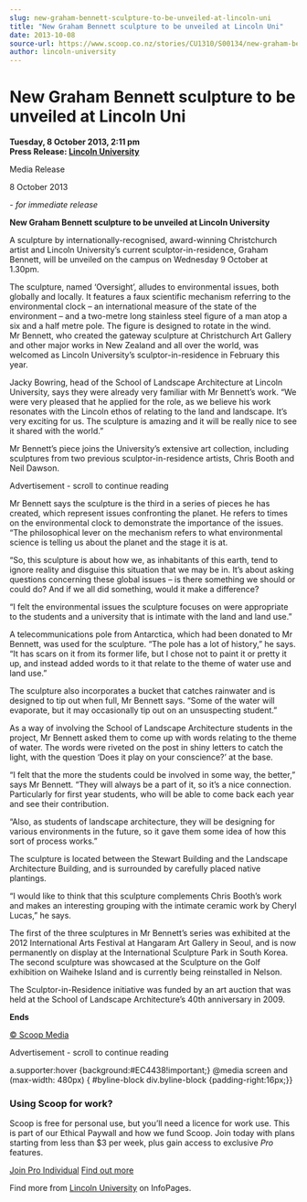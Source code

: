```yaml
---
slug: new-graham-bennett-sculpture-to-be-unveiled-at-lincoln-uni
title: "New Graham Bennett sculpture to be unveiled at Lincoln Uni"
date: 2013-10-08
source-url: https://www.scoop.co.nz/stories/CU1310/S00134/new-graham-bennett-sculpture-to-be-unveiled-at-lincoln-uni.htm
author: lincoln-university
---
```

New Graham Bennett sculpture to be unveiled at Lincoln Uni
==========================================================

**Tuesday, 8 October 2013, 2:11 pm**  
**Press Release: [Lincoln University](https://info.scoop.co.nz/Lincoln_University)**

Media Release

8 October 2013

_\- for immediate release_

**New Graham Bennett sculpture to be unveiled at Lincoln University**

A sculpture by internationally-recognised, award-winning Christchurch artist and Lincoln University’s current sculptor-in-residence, Graham Bennett, will be unveiled on the campus on Wednesday 9 October at 1.30pm.

The sculpture, named ‘Oversight’, alludes to environmental issues, both globally and locally. It features a faux scientific mechanism referring to the environmental clock – an international measure of the state of the environment – and a two-metre long stainless steel figure of a man atop a six and a half metre pole. The figure is designed to rotate in the wind.  
Mr Bennett, who created the gateway sculpture at Christchurch Art Gallery and other major works in New Zealand and all over the world, was welcomed as Lincoln University’s sculptor-in-residence in February this year.

Jacky Bowring, head of the School of Landscape Architecture at Lincoln University, says they were already very familiar with Mr Bennett’s work. “We were very pleased that he applied for the role, as we believe his work resonates with the Lincoln ethos of relating to the land and landscape. It’s very exciting for us. The sculpture is amazing and it will be really nice to see it shared with the world.”

Mr Bennett’s piece joins the University’s extensive art collection, including sculptures from two previous sculptor-in-residence artists, Chris Booth and Neil Dawson.

Advertisement - scroll to continue reading





Mr Bennett says the sculpture is the third in a series of pieces he has created, which represent issues confronting the planet. He refers to times on the environmental clock to demonstrate the importance of the issues. “The philosophical lever on the mechanism refers to what environmental science is telling us about the planet and the stage it is at.

“So, this sculpture is about how we, as inhabitants of this earth, tend to ignore reality and disguise this situation that we may be in. It’s about asking questions concerning these global issues – is there something we should or could do? And if we all did something, would it make a difference?

“I felt the environmental issues the sculpture focuses on were appropriate to the students and a university that is intimate with the land and land use.” 

A telecommunications pole from Antarctica, which had been donated to Mr Bennett, was used for the sculpture. “The pole has a lot of history,” he says. “It has scars on it from its former life, but I chose not to paint it or pretty it up, and instead added words to it that relate to the theme of water use and land use.”

The sculpture also incorporates a bucket that catches rainwater and is designed to tip out when full, Mr Bennett says. “Some of the water will evaporate, but it may occasionally tip out on an unsuspecting student.”

As a way of involving the School of Landscape Architecture students in the project, Mr Bennett asked them to come up with words relating to the theme of water. The words were riveted on the post in shiny letters to catch the light, with the question ‘Does it play on your conscience?’ at the base.

“I felt that the more the students could be involved in some way, the better,” says Mr Bennett. “They will always be a part of it, so it’s a nice connection. Particularly for first year students, who will be able to come back each year and see their contribution. 

“Also, as students of landscape architecture, they will be designing for various environments in the future, so it gave them some idea of how this sort of process works.”

The sculpture is located between the Stewart Building and the Landscape Architecture Building, and is surrounded by carefully placed native plantings.

“I would like to think that this sculpture complements Chris Booth’s work and makes an interesting grouping with the intimate ceramic work by Cheryl Lucas,” he says.

The first of the three sculptures in Mr Bennett’s series was exhibited at the 2012 International Arts Festival at Hangaram Art Gallery in Seoul, and is now permanently on display at the International Sculpture Park in South Korea. The second sculpture was showcased at the Sculpture on the Golf exhibition on Waiheke Island and is currently being reinstalled in Nelson.

The Sculptor-in-Residence initiative was funded by an art auction that was held at the School of Landscape Architecture’s 40th anniversary in 2009.

**Ends**  

[© Scoop Media](http://www.scoop.co.nz/about/terms.html)  

Advertisement - scroll to continue reading



a.supporter:hover {background:#EC4438!important;} @media screen and (max-width: 480px) { #byline-block div.byline-block {padding-right:16px;}}

### Using Scoop for work?

Scoop is free for personal use, but you’ll need a licence for work use. This is part of our Ethical Paywall and how we fund Scoop. Join today with plans starting from less than $3 per week, plus gain access to exclusive _Pro_ features.  
  
[Join Pro Individual](https://pro.scoop.co.nz/Individual/?from=ProIn24) [Find out more](https://pro.scoop.co.nz/using-scoop-for-work/?from=ProIn24)

Find more from [Lincoln University](https://info.scoop.co.nz/Lincoln_University) on InfoPages.